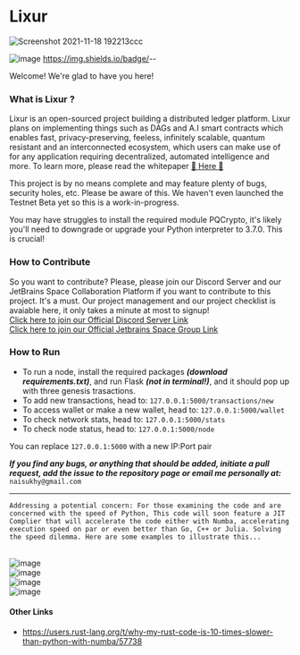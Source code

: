 # Lixur

![Screenshot 2021-11-18 192213ccc](https://user-images.githubusercontent.com/87288707/155904619-8dca0af8-4e9f-433f-8c2e-60e7b0e97a64.jpg)

![image](https://user-images.githubusercontent.com/87288707/155904797-03df3651-ea9d-40e9-9998-14726876519b.png) https://img.shields.io/badge/<LABEL>-<MESSAGE>-<COLOR>

Welcome! We're glad to have you here!

### What is Lixur ?
Lixur is an open-sourced project building a distributed ledger platform. Lixur plans on implementing things such as DAGs and A.I smart contracts which enables fast, privacy-preserving, feeless, infinitely scalable, quantum resistant and an interconnected ecosystem, which users can make use of for any application requiring decentralized, automated intelligence and more. To learn more, please read the whitepaper [ 📖 Here 📖](https://drive.google.com/file/d/1mfqufIxTuvegdc8VjfgJahROHA6CBJHM/view?usp=sharing) 

This project is by no means complete and may feature plenty of bugs, security holes, etc. Please be aware of this. We haven't even launched the Testnet Beta yet so this is a work-in-progress.

You may have struggles to install the required module PQCrypto, it's likely you'll need to downgrade or upgrade your Python interpreter to 3.7.0. This is crucial!

### How to Contribute
So you want to contribute? Please, please join our Discord Server and our JetBrains Space Collaboration Platform if you want to contribute to this project. It's a must. Our project management and our project checklist is avaiable here, it only takes a minute at most to signup!
<br> [Click here to join our Official Discord Server Link](https://discord.gg/HCRAQHKGeG)
<br> [Click here to join our Official Jetbrains Space Group Link](https://lixur.jetbrains.space/oauth/auth/invite/4bf814e7091de971b3c9fde59b99eb63)

### How to Run
* To run a node, install the required packages ***(download requirements.txt)***, and run Flask ***(not in terminal!)***, and it should pop up with three genesis trasactions.
* To add new transactions, head to: `127.0.0.1:5000/transactions/new`
* To access wallet or make a new wallet, head to: `127.0.0.1:5000/wallet`
* To check network stats, head to: `127.0.0.1:5000/stats`
* To check node status, head to: `127.0.0.1:5000/node`

You can replace `127.0.0.1:5000` with a new IP:Port pair

***If you find any bugs, or anything that should be added, initiate a pull request, add the issue to the repository page or email me personally at:*** `naisukhy@gmail.com`

---

``Addressing a potential concern: For those examining the code and are concerned with the speed of Python, This code will soon feature a JIT Complier that will accelerate the code either with Numba, accelerating execution speed on par or even better than Go, C++ or Julia. Solving the speed dilemma. Here are some examples to illustrate this...``

<br> ![image](https://user-images.githubusercontent.com/87288707/155394541-28719860-ac4e-4db8-97d4-c7c2980cb273.png)
<br> ![image](https://user-images.githubusercontent.com/87288707/155394794-6cd735c6-93ea-41fc-abb3-844f90c60162.png)
<br> ![image](https://user-images.githubusercontent.com/87288707/155395059-717c2782-cd2c-4974-bcc5-7c718c9a4561.png)
<br> ![image](https://user-images.githubusercontent.com/87288707/155395258-632c6132-cb67-43b9-9d6c-c7021bdd2b17.png)

#### Other Links
* https://users.rust-lang.org/t/why-my-rust-code-is-10-times-slower-than-python-with-numba/57738
